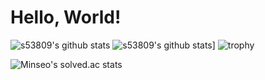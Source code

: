 # Hello, World!

![s53809's github stats](https://github-readme-stats.vercel.app/api?username=s53809&show_icons=true)
![s53809's github stats](https://github-readme-stats.vercel.app/api/top-langs/?username=s53809&show_icons=true&hide_border=true&title_color=004386&icon_color=004386&layout=compact)]
![trophy](https://github-profile-trophy.vercel.app/?username=s53809)

![Minseo's solved.ac stats](https://github-readme-solvedac.hyp3rflow.vercel.app/api/?handle=s53809)
